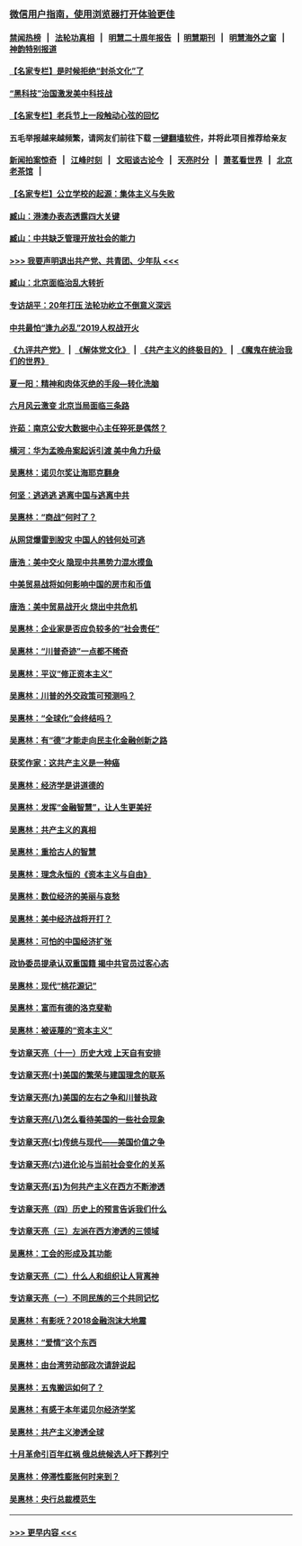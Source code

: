 ### [微信用户指南，使用浏览器打开体验更佳](https://github.com/gfw-breaker/banned-news1/blob/master/indexes/wechat-guide.md?t=0)
#### [禁闻热榜](热点新闻.md?t=0)  &nbsp;&nbsp;|&nbsp;&nbsp; [法轮功真相](https://github.com/gfw-breaker/truth/blob/master/README.md?t=0) &nbsp;&nbsp;|&nbsp;&nbsp; [明慧二十周年报告](https://github.com/gfw-breaker/mh-reports/blob/master/README.md?t=0) &nbsp;&nbsp;|&nbsp;&nbsp;[明慧期刊](https://github.com/gfw-breaker/mh-qikan) &nbsp;&nbsp;|&nbsp;&nbsp; [明慧海外之窗](https://github.com/gfw-breaker/mh-news/blob/master/README.md?t=0) &nbsp;&nbsp;|&nbsp;&nbsp; [神韵特别报道](https://github.com/gfw-breaker/mh-news/blob/master/shenyun.md?t=0)
#### [【名家专栏】是时候拒绝“封杀文化”了](../pages/nsc423/n11814093.md?t=02141902) 
#### [“黑科技”治国激发美中科技战](../pages/nsc423/n11638056.md?t=02141902) 
#### [【名家专栏】老兵节上一段触动心弦的回忆](../pages/nsc423/n11646016.md?t=02141902) 
#### 五毛举报越来越频繁，请网友们前往下载 [一键翻墙软件](https://github.com/gfw-breaker/ssr-accounts)，并将此项目推荐给亲友
#### [新闻拍案惊奇](https://github.com/gfw-breaker/banned-news1/blob/master/pages/link4.md) &nbsp;&nbsp;|&nbsp;&nbsp; [江峰时刻](https://github.com/gfw-breaker/banned-news1/blob/master/pages/link4.md) &nbsp;&nbsp;|&nbsp;&nbsp; [文昭谈古论今](https://github.com/gfw-breaker/banned-news1/blob/master/pages/link4.md) &nbsp;&nbsp;|&nbsp;&nbsp; [天亮时分](https://github.com/gfw-breaker/banned-news1/blob/master/pages/link4.md) &nbsp;&nbsp;|&nbsp;&nbsp; [萧茗看世界](https://github.com/gfw-breaker/banned-news1/blob/master/pages/link4.md) &nbsp;&nbsp;|&nbsp;&nbsp; [北京老茶馆](https://github.com/gfw-breaker/banned-news1/blob/master/pages/link4.md) &nbsp;&nbsp;|&nbsp;&nbsp; 
#### [【名家专栏】公立学校的起源：集体主义与失败](../pages/nsc423/n11601833.md?t=02141902) 
#### [臧山：港澳办表态透露四大关键](../pages/nsc423/n11421628.md?t=02141902) 
#### [臧山：中共缺乏管理开放社会的能力](../pages/nsc423/n11407457.md?t=02141902) 
#### [>>> 我要声明退出共产党、共青团、少年队 <<<](https://github.com/begood0513/goodnews/blob/master/quit/letter.md) 
#### [臧山：北京面临治乱大转折](../pages/nsc423/n11406895.md?t=02141902) 
#### [专访胡平：20年打压 法轮功屹立不倒意义深远](../pages/nsc423/n11398800.md?t=02141902) 
#### [中共最怕“逢九必乱”2019人权战开火](../pages/nsc423/n11385248.md?t=02141902) 
#### [《九评共产党》](https://github.com/begood0513/9ping.md/blob/master/README.md) &nbsp;|&nbsp; [《解体党文化》](../../../../jtdwh.md/blob/master/README.md)  &nbsp;|&nbsp; [《共产主义的终极目的》](../../../../gczydzjmd.md/blob/master/README.md) &nbsp;|&nbsp; [《魔鬼在统治我们的世界》](../../../../mgztzwmdsj.md/blob/master/README.md) 
#### [夏一阳：精神和肉体灭绝的手段—转化洗脑](../pages/nsc423/n11368250.md?t=02141902) 
#### [六月风云激变 北京当局面临三条路](../pages/nsc423/n11313668.md?t=02141902) 
#### [许茹：南京公安大数据中心主任猝死是偶然？](../pages/nsc423/n11064744.md?t=02141902) 
#### [横河：华为孟晚舟案起诉引渡 美中角力升级](../pages/nsc423/n11027230.md?t=02141902) 
#### [吴惠林：诺贝尔奖让海耶克翻身](../pages/nsc423/n10890049.md?t=02141902) 
#### [何坚：逃逃逃 逃离中国与逃离中共](../pages/nsc423/n10592891.md?t=02141902) 
#### [吴惠林：“商战”何时了？](../pages/nsc423/n10573558.md?t=02141902) 
#### [从网贷爆雷到股灾 中国人的钱何处可逃](../pages/nsc423/n10572800.md?t=02141902) 
#### [唐浩：美中交火 隐现中共黑势力混水摸鱼](../pages/nsc423/n10544040.md?t=02141902) 
#### [中美贸易战将如何影响中国的房市和币值](../pages/nsc423/n10543697.md?t=02141902) 
#### [唐浩：美中贸易战开火 烧出中共危机](../pages/nsc423/n10540126.md?t=02141902) 
#### [吴惠林：企业家是否应负较多的“社会责任”](../pages/nsc423/n10535022.md?t=02141902) 
#### [吴惠林：“川普奇迹”一点都不稀奇](../pages/nsc423/n10512808.md?t=02141902) 
#### [吴惠林：平议“修正资本主义”](../pages/nsc423/n10495724.md?t=02141902) 
#### [吴惠林：川普的外交政策可预测吗？](../pages/nsc423/n10462387.md?t=02141902) 
#### [吴惠林：“全球化”会终结吗？](../pages/nsc423/n10452838.md?t=02141902) 
#### [吴惠林：有“德”才能走向民主化金融创新之路](../pages/nsc423/n10432292.md?t=02141902) 
#### [获奖作家：这共产主义是一种癌](../pages/nsc423/n10431541.md?t=02141902) 
#### [吴惠林：经济学是讲道德的](../pages/nsc423/n10398014.md?t=02141902) 
#### [吴惠林：发挥“金融智慧”，让人生更美好](../pages/nsc423/n10375019.md?t=02141902) 
#### [吴惠林：共产主义的真相](../pages/nsc423/n10351394.md?t=02141902) 
#### [吴惠林：重拾古人的智慧](../pages/nsc423/n10337691.md?t=02141902) 
#### [吴惠林：理念永恒的《资本主义与自由》](../pages/nsc423/n10316274.md?t=02141902) 
#### [吴惠林：数位经济的美丽与哀愁](../pages/nsc423/n10292946.md?t=02141902) 
#### [吴惠林：美中经济战将开打？](../pages/nsc423/n10258825.md?t=02141902) 
#### [吴惠林：可怕的中国经济扩张](../pages/nsc423/n10219147.md?t=02141902) 
#### [政协委员提承认双重国籍 揭中共官员过客心态](../pages/nsc423/n10208809.md?t=02141902) 
#### [吴惠林：现代“桃花源记”](../pages/nsc423/n10185234.md?t=02141902) 
#### [吴惠林：富而有德的洛克斐勒](../pages/nsc423/n10142264.md?t=02141902) 
#### [吴惠林：被诬蔑的“资本主义”](../pages/nsc423/n10124816.md?t=02141902) 
#### [专访章天亮（十一）历史大戏 上天自有安排](../pages/nsc423/n10094905.md?t=02141902) 
#### [专访章天亮(十)美国的繁荣与建国理念的联系](../pages/nsc423/n10094899.md?t=02141902) 
#### [专访章天亮(九)美国的左右之争和川普执政](../pages/nsc423/n10094889.md?t=02141902) 
#### [专访章天亮(八)怎么看待美国的一些社会现象](../pages/nsc423/n10094857.md?t=02141902) 
#### [专访章天亮(七)传统与现代——美国价值之争](../pages/nsc423/n10093140.md?t=02141902) 
#### [专访章天亮(六)进化论与当前社会变化的关系](../pages/nsc423/n10092036.md?t=02141902) 
#### [专访章天亮(五)为何共产主义在西方不断渗透](../pages/nsc423/n10083620.md?t=02141902) 
#### [专访章天亮（四）历史上的预言告诉我们什么](../pages/nsc423/n10083606.md?t=02141902) 
#### [专访章天亮（三）左派在西方渗透的三领域](../pages/nsc423/n10081115.md?t=02141902) 
#### [吴惠林：工会的形成及其功能](../pages/nsc423/n10080633.md?t=02141902) 
#### [专访章天亮（二）什么人和组织让人背离神](../pages/nsc423/n10076637.md?t=02141902) 
#### [专访章天亮（一）不同民族的三个共同记忆](../pages/nsc423/n10074188.md?t=02141902) 
#### [吴惠林：有影呒？2018金融泡沫大地震](../pages/nsc423/n10040534.md?t=02141902) 
#### [吴惠林：“爱情”这个东西](../pages/nsc423/n10019423.md?t=02141902) 
#### [吴惠林：由台湾劳动部政次请辞说起](../pages/nsc423/n9979679.md?t=02141902) 
#### [吴惠林：五鬼搬运如何了？](../pages/nsc423/n9925338.md?t=02141902) 
#### [吴惠林：有感于本年诺贝尔经济学奖](../pages/nsc423/n9871883.md?t=02141902) 
#### [吴惠林：共产主义渗透全球](../pages/nsc423/n9812748.md?t=02141902) 
#### [十月革命引百年红祸 俄总统候选人吁下葬列宁](../pages/nsc423/n9810182.md?t=02141902) 
#### [吴惠林：停滞性膨胀何时来到？](../pages/nsc423/n9764136.md?t=02141902) 
#### [吴惠林：央行总裁模范生](../pages/nsc423/n9728134.md?t=02141902) 

----
#### [ >>> 更早内容 <<< ](../indexes/nsc423-earlier.md)
